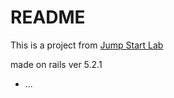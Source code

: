 # README

This is a project from [Jump Start Lab](http://tutorials.jumpstartlab.com/projects/blogger.html)

made on rails ver 5.2.1

* ...
